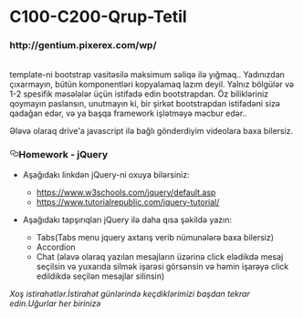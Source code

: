# C100-C200-Qrup-Tetil


<article class="markdown-body entry-content p-5" itemprop="text">


<h3>http://gentium.pixerex.com/wp/</h3>
<br>
template-ni bootstrap vasitəsilə maksimum səliqə ilə yığmaq.. Yadınızdan çıxarmayın, bütün komponentləri kopyalamaq lazım deyil. Yalnız bölgülər və 1-2 spesifik məsələlər üçün istifadə edin bootstrapdan. Öz bilikləriniz qoymayın paslansın, unutmayın ki, bir şirkət bootstrapdan istifadəni sizə qadağan edər, və ya başqa framework işlətməyə məcbur edər..<br>

Ələvə olaraq drive'a javascript ilə bağlı gönderdiyim videolara baxa bilersiz.<br>

<h3><a id="user-content-homework---jquery" class="anchor" aria-hidden="true" href="#homework---jquery"><svg class="octicon octicon-link" viewBox="0 0 16 16" version="1.1" width="16" height="16" aria-hidden="true"><path fill-rule="evenodd" d="M4 9h1v1H4c-1.5 0-3-1.69-3-3.5S2.55 3 4 3h4c1.45 0 3 1.69 3 3.5 0 1.41-.91 2.72-2 3.25V8.59c.58-.45 1-1.27 1-2.09C10 5.22 8.98 4 8 4H4c-.98 0-2 1.22-2 2.5S3 9 4 9zm9-3h-1v1h1c1 0 2 1.22 2 2.5S13.98 12 13 12H9c-.98 0-2-1.22-2-2.5 0-.83.42-1.64 1-2.09V6.25c-1.09.53-2 1.84-2 3.25C6 11.31 7.55 13 9 13h4c1.45 0 3-1.69 3-3.5S14.5 6 13 6z"></path></svg></a>Homework - jQuery</h3>
<ul>
<li>
<p>Aşağıdakı linkdən jQuery-ni oxuya bilərsiniz:</p>
<ul>
<li><a href="https://www.w3schools.com/jquery/default.asp" rel="nofollow">https://www.w3schools.com/jquery/default.asp</a></li>
<li><a href="https://www.tutorialrepublic.com/jquery-tutorial/" rel="nofollow">https://www.tutorialrepublic.com/jquery-tutorial/</a></li>
</ul>
</li>
<li>
<p>Aşağıdakı tapşırıqları jQuery ilə daha qısa şəkildə yazın:</p>
<ul>
<li>Tabs(Tabs menu jquery axtarış verib nümunələrə baxa bilersiz)</li>
<li>Accordion</li>
<li>Chat (əlavə olaraq yazılan mesajların üzərinə click elədikdə mesaj seçilsin və yuxarıda silmək işarəsi görsənsin və həmin işarəyə click edildikdə seçilən mesajlar silinsin)</li>
</ul>
</li>
</ul>
<p><em>Xoş istirahətlər.İstirahət günlərində keçdiklərimizi başdan tekrar edin.Uğurlar her birinizə </em></p>
</article>
